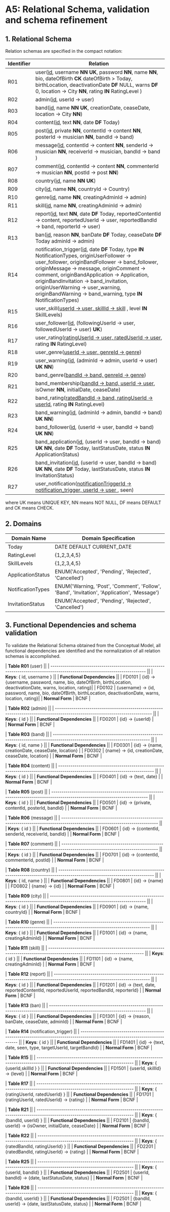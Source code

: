 # A5: Relational Schema, validation and schema refinement

## 1. Relational Schema

Relation schemas are specified in the compact notation:

|Identifier|Relation|
| -------- | --------- |
|R01      |user(<u>id</u>, username **NN** **UK**, password **NN**, name **NN**, bio, dateOfBirth **CK** dateOfBirth > Today, birthLocation, deactivationDate **DF** NULL, warns **DF** 0, location → City **NN**, rating **IN** RatingLevel )|
|R02      |admin(<u>id</u>, userId → user)|
|R03      |band(<u>id</u>, name **NN** **UK**, creationDate, ceaseDate, location → City **NN**)|
|R04      |content(<u>id</u>, text **NN**, date **DF** Today)|
|R05      |post(<u>id</u>, private **NN**, contentId → content **NN**, posterId → musician **NN**, bandId → band)|
|R06      |message(<u>id</u>, contentId → content **NN**, senderId → musician **NN**, receiverId → musician, bandId → band )|
|R07      |comment(<u>id</u>, contentId → content **NN**, commenterId → musician **NN**, postId → post **NN**)|
|R08      |country(<u>id</u>, name **NN** **UK**)|
|R09      |city(<u>id</u>, name **NN**, countryId → Country)|
|R10      |genre(<u>id</u>, name **NN**,  creatingAdminId → admin)|
|R11      |skill(<u>id</u>, name **NN**,  creatingAdminId → admin)|
|R12      |report(<u>id</u>, text **NN**,  date **DF** Today, reportedContentId → content, reportedUserId → user, reportedBandId → band, reporterId → user)|
|R13      |ban(<u>id</u>, reason **NN**,  banDate **DF** Today, ceaseDate **DF** Today adminId → admin)|
|R14      |notification_trigger(<u>id</u>,  date **DF** Today, type **IN** NotificationTypes, originUserFollower → user_follower, originBandFollower → band_follower, originMessage → message, originComment → comment, originBandApplication → Application, originBandInvitation → band_invitation, originUserWarning → user_warning, originBandWarning → band_warning, type **IN** NotificationTypes)|
|R15      |user_skill(<u>userId → user, skillId → skill</u> , level **IN** SkillLevels)|
|R16      |user_follower(<u>id</u>, (followingUserId → user, followedUserId → user) **UK**)|
|R17      |user_rating(<u>ratingUserId → user, ratedUserId → user</u>, rating **IN** RatingLevel)|
|R18      |user_genre(<u>userId → user, genreId → genre</u>)|
|R19      |user_warning(<u>id</u>, (adminId → admin, userId → user) **UK** **NN**)|
|R20      |band_genre(<u>bandId → band, genreId → genre</u>)|
|R21      |band_membership(<u>bandId → band, userId → user</u>, isOwner **NN**, initialDate, ceaseDate)|
|R22      |band_rating(<u>ratedBandId → band, ratingUserId → userId</u>, rating **IN** RatingLevel)|
|R23      |band_warning(<u>id</u>, (adminId → admin, bandId → band) **UK** **NN**)|
|R24      |band_follower(<u>id</u>, (userId → user, bandId → band) **UK** **NN**)|
|R25      |band_application(<u>id</u>, (userId → user, bandId → band) **UK** **NN**, date **DF** Today, lastStatusDate, status **IN** ApplicationStatus) |
|R26      |band_invitation(<u>id</u>, (userId → user, bandId → band) **UK** **NN**, date **DF** Today, lastStatusDate, status **IN** InvitationStatus) |
|R27      |user_notification(<u>notificationTriggerId → notification_trigger, userId → user </u>, seen)|



where UK means UNIQUE KEY, NN means NOT NULL, DF means DEFAULT and CK means CHECK.

## 2. Domains

| Domain Name           | Domain Specification                                                                         |
| --------------------- | -------------------------------------------------------------------------------------------- |
| Today	                | DATE DEFAULT CURRENT_DATE                                                                    |
| RatingLevel           | {1,2,3,4,5}                                                                                  |
| SkillLevels           | {1,2,3,4,5}                                                                                  |
| ApplicationStatus     | ENUM('Accepted', 'Pending', 'Rejected', 'Cancelled')                                         |
| NotificationTypes     | ENUM('Warning, 'Post', 'Comment', 'Follow', 'Band', 'Invitation', 'Application', 'Message')  |
| InvitationStatus      | ENUM('Accepted', 'Pending', 'Rejected', 'Cancelled')                                         |


## 3. Functional Dependencies  and schema validation

To validate the Relational Schema obtained from the Conceptual Model, all functional dependencies are identified and the normalization of all relation schemas is accomplished.


| **Table R01** (user)                                                                                                                 ||
| ----------------------------------------------------------------------------------------------------------------------------- ||
| **Keys**: { id, username }                                                                                                    ||
| **Functional Dependencies**                                                                                                   ||
| FD0101          | {id} → {username, password, name, bio, dateOfBirth, birthLocation, deactivationDate, warns, location, rating}|
| FD0102          | {username} → {id, password, name, bio, dateOfBirth, birthLocation, deactivationDate, warns, location, rating}|
| **Normal Form** | BCNF                                                                                                         |

| **Table R02** (admin)                                                                                                                 ||
| ----------------------------------------------------------------------------------------------------------------------------- ||
| **Keys**: { id }                                                                                                              ||
| **Functional Dependencies**                                                                                                   ||
| FD0201          | {id} → {userId}                                                                                              |    
| **Normal Form** | BCNF                                                                                                         |

| **Table R03** (band)                                                                                                                 ||
| ----------------------------------------------------------------------------------------------------------------------------- ||
| **Keys**: { id, name }                                                                                                        ||
| **Functional Dependencies**                                                                                                   ||
| FD0301          | {id} → {name, creationDate, ceaseDate, location}                                                             |
| FD0302          | {name} → {id, creationDate, ceaseDate, location}                                                             |
| **Normal Form** | BCNF                                                                                                         |

| **Table R04** (content)                                                                                                                 ||
| ----------------------------------------------------------------------------------------------------------------------------- ||
| **Keys**: { id }                                                                                                              ||
| **Functional Dependencies**                                                                                                   ||
| FD0401          | {id} → {text, date}                                                                                          |
| **Normal Form** | BCNF                                                                                                         |

| **Table R05** (post)                                                                                                                 ||
| ----------------------------------------------------------------------------------------------------------------------------- ||
| **Keys**: { id }                                                                                                              ||
| **Functional Dependencies**                                                                                                   ||
| FD0501          | {id} → {private, contentId, posterId, bandId}                                                                |
| **Normal Form** | BCNF                                                                                                         |

| **Table R06** (message)                                                                                                                 ||
| ----------------------------------------------------------------------------------------------------------------------------- ||
| **Keys**: { id }                                                                                                              ||
| **Functional Dependencies**                                                                                                   ||
| FD0601          | {id} → {contentId, senderId, receiverId, bandId}                                                             |
| **Normal Form** | BCNF                                                                                                         |

| **Table R07** (comment)                                                                                                                 ||
| ----------------------------------------------------------------------------------------------------------------------------- ||
| **Keys**: { id }                                                                                                              ||
| **Functional Dependencies**                                                                                                   ||
| FD0701          | {id} → {contentId, commenterId, postId}                                                                      |
| **Normal Form** | BCNF                                                                                                         |

| **Table R08** (country)                                                                                                                 ||
| ----------------------------------------------------------------------------------------------------------------------------- ||
| **Keys**: { id, name }                                                                                                        ||
| **Functional Dependencies**                                                                                                   ||
| FD0801          | {id} → {name}                                                                                                |
| FD0802          | {name} → {id}                                                                                                |
| **Normal Form** | BCNF                                                                                                         |

| **Table R09** (city)                                                                                                                 ||
| ----------------------------------------------------------------------------------------------------------------------------- ||
| **Keys**: { id }                                                                                                              ||
| **Functional Dependencies**                                                                                                   ||
| FD0901          | {id} → {name, countryId}                                                                                     |
| **Normal Form** | BCNF                                                                                                         |

| **Table R10** (genre)                                                                                                                 ||
| ----------------------------------------------------------------------------------------------------------------------------- ||
| **Keys**: { id }                                                                                                              ||
| **Functional Dependencies**                                                                                                   ||
| FD1001          | {id} → {name, creatingAdminId}                                                                               |
| **Normal Form** | BCNF                                                                                                         |

| **Table R11** (skill)                                                                                                                 ||
| ----------------------------------------------------------------------------------------------------------------------------- ||
| **Keys**: { id }                                                                                                              ||
| **Functional Dependencies**                                                                                                   ||
| FD1101          | {id} → {name, creatingAdminId}                                                                               |
| **Normal Form** | BCNF                                                                                                         |

| **Table R12** (report)                                                                                                                 ||
| ----------------------------------------------------------------------------------------------------------------------------- ||
| **Keys**: { id }                                                                                                              ||
| **Functional Dependencies**                                                                                                   ||
| FD1201          | {id} → {text, date, reportedContentId, reportedUserId, reportedBandId, reporterId}                           |
| **Normal Form** | BCNF                                                                                                         |

| **Table R13** (ban)                                                                                                                 ||
| ----------------------------------------------------------------------------------------------------------------------------- ||
| **Keys**: { id }                                                                                                              ||
| **Functional Dependencies**                                                                                                   ||
| FD1301          | {id} → {reason, banDate, ceaseDate, adminId}                                                                 |
| **Normal Form** | BCNF                                                                                                         |

| **Table R14** (notification_trigger)                                                                                                                 ||
| ----------------------------------------------------------------------------------------------------------------------------- ||
| **Keys**: { id }                                                                                                              ||
| **Functional Dependencies**                                                                                                   ||
| FD1401          | {id} → {text, date, seen, type, targetUserId, targetBandId}                                                  |
| **Normal Form** | BCNF                                                                                                         |

| **Table R15**                                                                                                                 ||
| ----------------------------------------------------------------------------------------------------------------------------- ||
| **Keys**: { {userId,skillId } }                                                                                               ||
| **Functional Dependencies**                                                                                                   ||
| FD1501          | {userId, skillId} → {level}                                                                                  |
| **Normal Form** | BCNF                                                                                                         |

| **Table R17**                                                                                                                 ||
| ----------------------------------------------------------------------------------------------------------------------------- ||
| **Keys**: { {ratingUserId, ratedUserId} }                                                                                     ||
| **Functional Dependencies**                                                                                                   ||
| FD1701          | {ratingUserId, ratedUserId} → {rating}                                                                       |
| **Normal Form** | BCNF                                                                                                         |

| **Table R21**                                                                                                                 ||
| ----------------------------------------------------------------------------------------------------------------------------- ||
| **Keys**: { {bandId, userId} }                                                                                                ||
| **Functional Dependencies**                                                                                                   ||
| FD2101          | {bandId, userId} → {isOwner, initialDate, ceaseDate}                                                         |
| **Normal Form** | BCNF                                                                                                         |

| **Table R22**                                                                                                                 ||
| ----------------------------------------------------------------------------------------------------------------------------- ||
| **Keys**: { {ratedBandId, ratingUserId} }                                                                                     ||
| **Functional Dependencies**                                                                                                   ||
| FD2201          | {ratedBandId, ratingUserId} → {rating}                                                                       |
| **Normal Form** | BCNF                                                                                                         |

| **Table R25**                                                                                                                 ||
| ----------------------------------------------------------------------------------------------------------------------------- ||
| **Keys**: { {userId, bandId} }                                                                                                ||
| **Functional Dependencies**                                                                                                   ||
| FD2501          | {userId, bandId} → {date, lastStatusDate, status}                                                            |
| **Normal Form** | BCNF                                                                                                         |

| **Table R26**                                                                                                                 ||
| ----------------------------------------------------------------------------------------------------------------------------- ||
| **Keys**: { {bandId, userId} }                                                                                                ||
| **Functional Dependencies**                                                                                                   ||
| FD2501          | {bandId, userId} → {date, lastStatusDate, status}                                                            |
| **Normal Form** | BCNF                                                                                                         |
